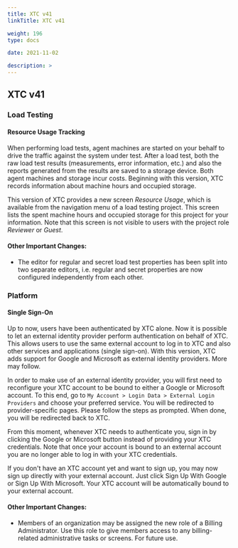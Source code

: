 ```yaml
---
title: XTC v41
linkTitle: XTC v41

weight: 196
type: docs

date: 2021-11-02

description: >
---
```


## XTC v41



### Load Testing
#### Resource Usage Tracking
When performing load tests, agent machines are started on your behalf to drive the traffic against the system under test. After a load test, both the raw load test results (measurements, error information, etc.) and also the reports generated from the results are saved to a storage device. Both agent machines and storage incur costs. Beginning with this version, XTC records information about machine hours and occupied storage.

This version of XTC provides a new screen *Resource Usage*, which is available from the navigation menu of a load testing project. This screen lists the spent machine hours and occupied storage for this project for your information. Note that this screen is not visible to users with the project role *Reviewer* or *Guest*.

#### Other Important Changes: 
- The editor for regular and secret load test properties has been split into two separate editors, i.e. regular and secret properties are now configured independently from each other.

### Platform
#### Single Sign-On
Up to now, users have been authenticated by XTC alone. Now it is possible to let an external identity provider perform authentication on behalf of XTC. This allows users to use the same external account to log in to XTC and also other services and applications (single sign-on). With this version, XTC adds support for Google and Microsoft as external identity providers. More may follow.

In order to make use of an external identity provider, you will first need to reconfigure your XTC account to be bound to either a Google or Microsoft account. To this end, go to `My Account > Login Data > External Login Providers` and choose your preferred service. You will be redirected to provider-specific pages. Please follow the steps as prompted. When done, you will be redirected back to XTC.

From this moment, whenever XTC needs to authenticate you, sign in by clicking the Google or Microsoft button instead of providing your XTC credentials. Note that once your account is bound to an external account you are no longer able to log in with your XTC credentials.

If you don't have an XTC account yet and want to sign up, you may now sign up directly with your external account. Just click Sign Up With Google or Sign Up With Microsoft. Your XTC account will be automatically bound to your external account.

#### Other Important Changes:
- Members of an organization may be assigned the new role of a Billing Administrator. Use this role to give members access to any billing-related administrative tasks or screens. For future use.

